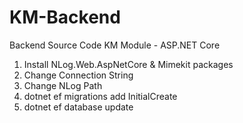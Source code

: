 # KM-Backend
Backend Source Code KM Module - ASP.NET Core

1. Install NLog.Web.AspNetCore & Mimekit packages
2. Change Connection String
3. Change NLog Path
4. dotnet ef migrations add InitialCreate
5. dotnet ef database update
